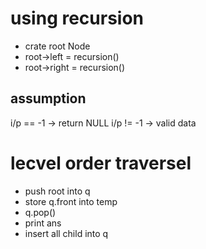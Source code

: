 # using recursion 
- crate root Node
- root->left = recursion()
- root->right = recursion()

## assumption
i/p == -1 -> return NULL
i/p != -1 -> valid data

# lecvel order traversel

- push root into q
- store q.front into temp
- q.pop()
- print ans
- insert all child into q